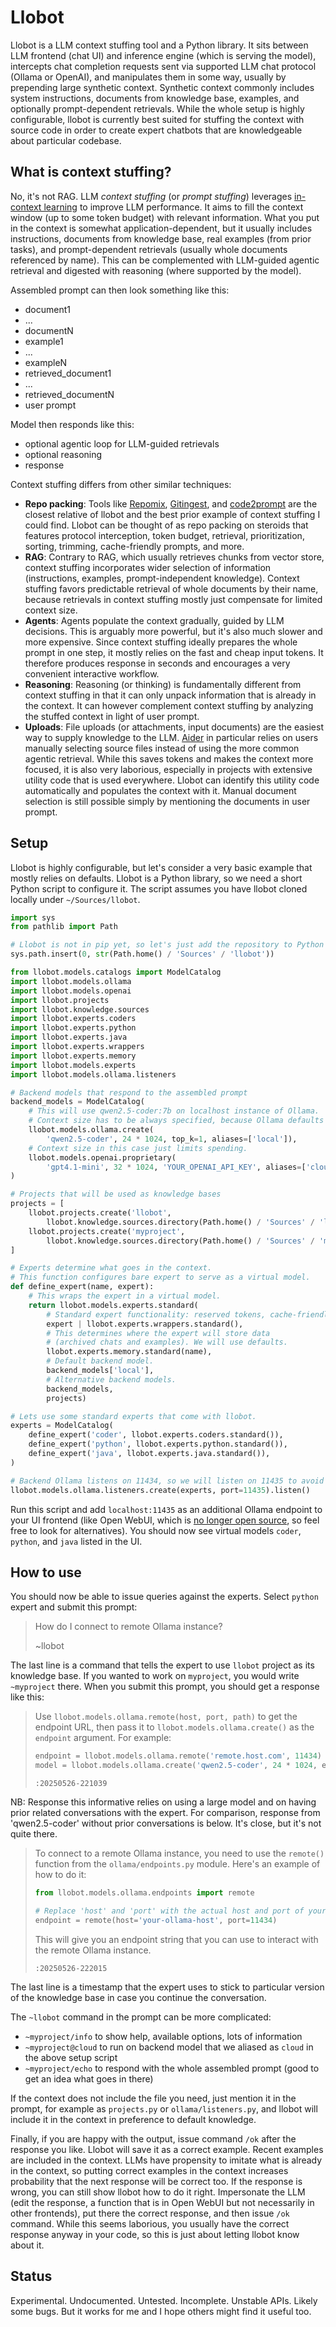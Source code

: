 # Llobot

Llobot is a LLM context stuffing tool and a Python library. It sits between LLM frontend (chat UI) and inference engine (which is serving the model), intercepts chat completion requests sent via supported LLM chat protocol (Ollama or OpenAI), and manipulates them in some way, usually by prepending large synthetic context. Synthetic context commonly includes system instructions, documents from knowledge base, examples, and optionally prompt-dependent retrievals. While the whole setup is highly configurable, llobot is currently best suited for stuffing the context with source code in order to create expert chatbots that are knowledgeable about particular codebase.

## What is context stuffing?

No, it's not RAG. LLM *context stuffing* (or *prompt stuffing*) leverages [in-context learning](https://arxiv.org/abs/2005.14165) to improve LLM performance. It aims to fill the context window (up to some token budget) with relevant information. What you put in the context is somewhat application-dependent, but it usually includes instructions, documents from knowledge base, real examples (from prior tasks), and prompt-dependent retrievals (usually whole documents referenced by name). This can be complemented with LLM-guided agentic retrieval and digested with reasoning (where supported by the model).

Assembled prompt can then look something like this:

- document1
- ...
- documentN
- example1
- ...
- exampleN
- retrieved_document1
- ...
- retrieved_documentN
- user prompt

Model then responds like this:

- optional agentic loop for LLM-guided retrievals
- optional reasoning
- response

Context stuffing differs from other similar techniques:

- **Repo packing**: Tools like [Repomix](https://repomix.com/), [Gitingest](https://gitingest.com/), and [code2prompt](https://github.com/mufeedvh/code2prompt/) are the closest relative of llobot and the best prior example of context stuffing I could find. Llobot can be thought of as repo packing on steroids that features protocol interception, token budget, retrieval, prioritization, sorting, trimming, cache-friendly prompts, and more.
- **RAG**: Contrary to RAG, which usually retrieves chunks from vector store, context stuffing incorporates wider selection of information (instructions, examples, prompt-independent knowledge). Context stuffing favors predictable retrieval of whole documents by their name, because retrievals in context stuffing mostly just compensate for limited context size.
- **Agents**: Agents populate the context gradually, guided by LLM decisions. This is arguably more powerful, but it's also much slower and more expensive. Since context stuffing ideally prepares the whole prompt in one step, it mostly relies on the fast and cheap input tokens. It therefore produces response in seconds and encourages a very convenient interactive workflow.
- **Reasoning**: Reasoning (or thinking) is fundamentally different from context stuffing in that it can only unpack information that is already in the context. It can however complement context stuffing by analyzing the stuffed context in light of user prompt.
- **Uploads**: File uploads (or attachments, input documents) are the easiest way to supply knowledge to the LLM. [Aider](https://aider.chat/) in particular relies on users manually selecting source files instead of using the more common agentic retrieval. While this saves tokens and makes the context more focused, it is also very laborious, especially in projects with extensive utility code that is used everywhere. Llobot can identify this utility code automatically and populates the context with it. Manual document selection is still possible simply by mentioning the documents in user prompt.

## Setup

Llobot is highly configurable, but let's consider a very basic example that mostly relies on defaults. Llobot is a Python library, so we need a short Python script to configure it. The script assumes you have llobot cloned locally under `~/Sources/llobot`.

```python
import sys
from pathlib import Path

# Llobot is not in pip yet, so let's just add the repository to Python's module path.
sys.path.insert(0, str(Path.home() / 'Sources' / 'llobot'))

from llobot.models.catalogs import ModelCatalog
import llobot.models.ollama
import llobot.models.openai
import llobot.projects
import llobot.knowledge.sources
import llobot.experts.coders
import llobot.experts.python
import llobot.experts.java
import llobot.experts.wrappers
import llobot.experts.memory
import llobot.models.experts
import llobot.models.ollama.listeners

# Backend models that respond to the assembled prompt
backend_models = ModelCatalog(
    # This will use qwen2.5-coder:7b on localhost instance of Ollama.
    # Context size has to be always specified, because Ollama defaults are tiny.
    llobot.models.ollama.create(
        'qwen2.5-coder', 24 * 1024, top_k=1, aliases=['local']),
    # Context size in this case just limits spending.
    llobot.models.openai.proprietary(
        'gpt4.1-mini', 32 * 1024, 'YOUR_OPENAI_API_KEY', aliases=['cloud']),
)

# Projects that will be used as knowledge bases
projects = [
    llobot.projects.create('llobot',
        llobot.knowledge.sources.directory(Path.home() / 'Sources' / 'llobot')),
    llobot.projects.create('myproject',
        llobot.knowledge.sources.directory(Path.home() / 'Sources' / 'myproject')),
]

# Experts determine what goes in the context.
# This function configures bare expert to serve as a virtual model.
def define_expert(name, expert):
    # This wraps the expert in a virtual model.
    return llobot.models.experts.standard(
        # Standard expert functionality: reserved tokens, cache-friendly prompts
        expert | llobot.experts.wrappers.standard(),
        # This determines where the expert will store data
        # (archived chats and examples). We will use defaults.
        llobot.experts.memory.standard(name),
        # Default backend model.
        backend_models['local'],
        # Alternative backend models.
        backend_models,
        projects)

# Lets use some standard experts that come with llobot.
experts = ModelCatalog(
    define_expert('coder', llobot.experts.coders.standard()),
    define_expert('python', llobot.experts.python.standard()),
    define_expert('java', llobot.experts.java.standard()),
)

# Backend Ollama listens on 11434, so we will listen on 11435 to avoid conflicts.
llobot.models.ollama.listeners.create(experts, port=11435).listen()
```

Run this script and add `localhost:11435` as an additional Ollama endpoint to your UI frontend (like Open WebUI, which is [no longer open source](https://github.com/open-webui/open-webui/issues/13579), so feel free to look for alternatives). You should now see virtual models `coder`, `python`, and `java` listed in the UI.

## How to use

You should now be able to issue queries against the experts. Select `python` expert and submit this prompt:

> How do I connect to remote Ollama instance?
>
> ~llobot

The last line is a command that tells the expert to use `llobot` project as its knowledge base. If you wanted to work on `myproject`, you would write `~myproject` there. When you submit this prompt, you should get a response like this:

> Use `llobot.models.ollama.remote(host, port, path)` to get the endpoint URL, then pass it to `llobot.models.ollama.create()` as the `endpoint` argument. For example:
>
> ```python
> endpoint = llobot.models.ollama.remote('remote.host.com', 11434)
> model = llobot.models.ollama.create('qwen2.5-coder', 24 * 1024, endpoint=endpoint)
> ```
>
> `:20250526-221039`

NB: Response this informative relies on using a large model and on having prior related conversations with the expert. For comparison, response from 'qwen2.5-coder' without prior conversations is below. It's close, but it's not quite there.

> To connect to a remote Ollama instance, you need to use the `remote()` function from the `ollama/endpoints.py` module. Here's an example of how to do it:
>
> ```python
> from llobot.models.ollama.endpoints import remote
>
> # Replace 'host' and 'port' with the actual host and port of your Ollama instance.
> endpoint = remote(host='your-ollama-host', port=11434)
> ```
>
> This will give you an endpoint string that you can use to interact with the remote Ollama instance.
>
> `:20250526-222015`

The last line is a timestamp that the expert uses to stick to particular version of the knowledge base in case you continue the conversation.

The `~llobot` command in the prompt can be more complicated:

- `~myproject/info` to show help, available options, lots of information
- `~myproject@cloud` to run on backend model that we aliased as `cloud` in the above setup script
- `~myproject/echo` to respond with the whole assembled prompt (good to get an idea what goes in there)

If the context does not include the file you need, just mention it in the prompt, for example as `projects.py` or `ollama/listeners.py`, and llobot will include it in the context in preference to default knowledge.

Finally, if you are happy with the output, issue command `/ok` after the response you like. Llobot will save it as a correct example. Recent examples are included in the context. LLMs have propensity to imitate what is already in the context, so putting correct examples in the context increases probability that the next response will be correct too. If the response is wrong, you can still show llobot how to do it right. Impersonate the LLM (edit the response, a function that is in Open WebUI but not necessarily in other frontends), put there the correct response, and then issue `/ok` command. While this seems laborious, you usually have the correct response anyway in your code, so this is just about letting llobot know about it.

## Status

Experimental. Undocumented. Untested. Incomplete. Unstable APIs. Likely some bugs. But it works for me and I hope others might find it useful too.

